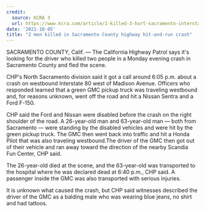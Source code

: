 ```yaml
---
credit:
  source: KCRA 3
  url: https://www.kcra.com/article/1-killed-3-hurt-sacramento-interstate-80-crash/37860657#
date: '2021-10-05'
title: "2 men killed in Sacramento County highway hit-and-run crash"
---
```

SACRAMENTO COUNTY, Calif. —
The California Highway Patrol says it's looking for the driver who killed two people in a Monday evening crash in Sacramento County and fled the scene.

CHP's North Sacramento division said it got a call around 6:05 p.m. about a crash on westbound Interstate 80 west of Madison Avenue. Officers who responded learned that a green GMC pickup truck was traveling westbound and, for reasons unknown, went off the road and hit a Nissan Sentra and a Ford F-150.

CHP said the Ford and Nissan were disabled before the crash on the right shoulder of the road. A 26-year-old man and 63-year-old man — both from Sacramento — were standing by the disabled vehicles and were hit by the green pickup truck. The GMC then went back into traffic and hit a Honda Pilot that was also traveling westbound.The driver of the GMC then got out of their vehicle and ran away toward the direction of the nearby Scandia Fun Center, CHP said.

The 26-year-old died at the scene, and the 63-year-old was transported to the hospital where he was declared dead at 6:40 p.m., CHP said. A passenger inside the GMC was also transported with serious injuries.

It is unknown what caused the crash, but CHP said witnesses described the driver of the GMC as a balding male who was wearing blue jeans, no shirt and had tattoos.
